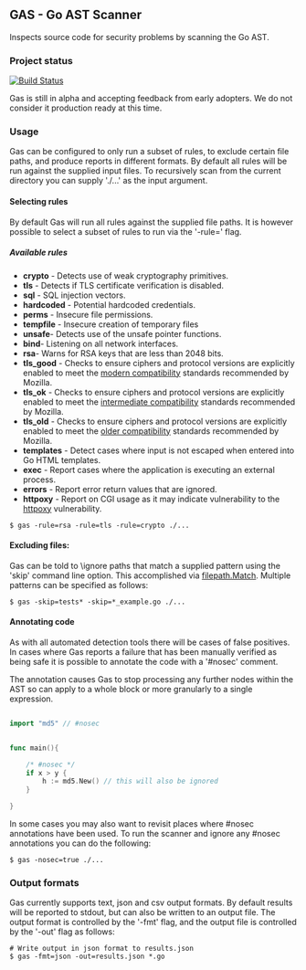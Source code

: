 

## GAS - Go AST Scanner

Inspects source code for security problems by scanning the Go AST.

### Project status

[![Build Status](https://travis-ci.org/HewlettPackard/gas.svg?branch=master)](https://travis-ci.org/HewlettPackard/gas)

Gas is still in alpha and accepting feedback from early adopters. We do
not consider it production ready at this time.

### Usage

Gas can be configured to only run a subset of rules, to exclude certain file
paths, and produce reports in different formats. By default all rules will be
run against the supplied input files. To recursively scan from the current
directory you can supply './...' as the input argument.

#### Selecting rules

By default Gas will run all rules against the supplied file paths. It is however possible to select a subset of rules to run via the '-rule=' flag.

##### Available rules

- __crypto__ - Detects use of weak cryptography primitives.
- __tls__ - Detects if TLS certificate verification is disabled.
- __sql__ - SQL injection vectors.
- __hardcoded__ - Potential hardcoded credentials.
- __perms__ - Insecure file permissions.
- __tempfile__ - Insecure creation of temporary files
- __unsafe__- Detects use of the unsafe pointer functions.
- __bind__- Listening on all network interfaces.
- __rsa__- Warns for RSA keys that are less than 2048 bits.
- __tls_good__ - Checks to ensure ciphers and protocol versions are
explicitly enabled to meet the [modern compatibility](https://wiki.mozilla.org/Security/Server_Side_TLS#Modern_compatibility) standards recommended by Mozilla.
- __tls_ok__ - Checks to ensure ciphers and protocol versions are
explicitly enabled to meet the [intermediate compatibility]( https://wiki.mozilla.org/Security/Server_Side_TLS#Intermediate_compatibility_.28default.29) standards recommended by Mozilla.
- __tls_old__ - Checks to ensure ciphers and protocol versions are
explicitly enabled to meet the [older compatibility](https://wiki.mozilla.org/Security/Server_Side_TLS#Old_compatibility_.28default.29) standards recommended by Mozilla.
- __templates__ - Detect cases where input is not escaped when entered into Go HTML templates.
- __exec__ - Report cases where the application is executing an external process.
- __errors__ - Report error return values that are ignored.
- __httpoxy__ - Report on CGI usage as it may indicate vulnerability to the [httpoxy](https://httpoxy.org/) vulnerability.



```
$ gas -rule=rsa -rule=tls -rule=crypto ./...
```

#### Excluding files:

Gas can be told to \ignore paths that match a supplied pattern using the 'skip' command line option. This accomplished via
[filepath.Match](https://golang.org/pkg/path/filepath/#Match). Multiple patterns can be specified as follows:

```
$ gas -skip=tests* -skip=*_example.go ./...
```

#### Annotating code

As with all automated detection tools there will be cases of false positives. In cases where Gas reports a failure that has been manually verified as being safe it is possible to annotate the code with a '#nosec' comment.

The annotation causes Gas to stop processing any further nodes within the
AST so can apply to a whole block or more granularly to a single expression.

```go

import "md5" // #nosec


func main(){

    /* #nosec */
    if x > y {
        h := md5.New() // this will also be ignored
    }

}

```

In some cases you may also want to revisit places where #nosec annotations
have been used. To run the scanner and ignore any #nosec annotations you
can do the following:

```
$ gas -nosec=true ./...
```

### Output formats

Gas currently supports text, json and csv output formats. By default
results will be reported to stdout, but can also be written to an output
file. The output format is controlled by the '-fmt' flag, and the output file is controlled by the '-out' flag as follows:

```
# Write output in json format to results.json
$ gas -fmt=json -out=results.json *.go
```
